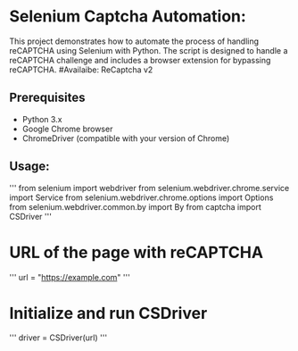 # Selenium Captcha Automation:

This project demonstrates how to automate the process of handling reCAPTCHA using Selenium with Python. The script is designed to handle a reCAPTCHA challenge and includes a browser extension for bypassing reCAPTCHA.
#Availaibe:
ReCaptcha v2
## Prerequisites

- Python 3.x
- Google Chrome browser
- ChromeDriver (compatible with your version of Chrome)

## Usage:
'''
from selenium import webdriver
from selenium.webdriver.chrome.service import Service
from selenium.webdriver.chrome.options import Options
from selenium.webdriver.common.by import By
from captcha import CSDriver
'''
# URL of the page with reCAPTCHA
'''
url = "https://example.com"
'''
# Initialize and run CSDriver
'''
driver = CSDriver(url)
'''

 


